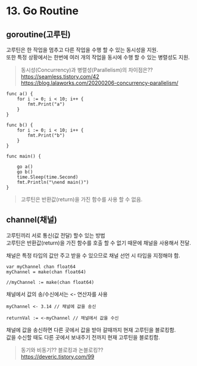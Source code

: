 # 13. Go Routine


## goroutine(고루틴)  
고루틴은 한 작업을 멈추고 다른 작업을 수행 할 수 있는 동시성을 지원.  
또한 특정 상황에서는 한번에 여러 개의 작업을 동시에 수행 할 수 있는 병렬성도 지원.

> 동시성(Concurrency)과 병렬성(Parallelism)의 차이점은??  
https://seamless.tistory.com/42  
https://blog.lalaworks.com/20200206-concurrency-parallelism/

```golang
func a() {
	for i := 0; i < 10; i++ {
		fmt.Print("a")
	}
}

func b() {
	for i := 0; i < 10; i++ {
		fmt.Print("b")
	}
}

func main() {

	go a()
	go b()
	time.Sleep(time.Second)
	fmt.Println("\nend main()")
}
```

> 고루틴은 반환값(return)을 가진 함수를 사용 할 수 없음.

## channel(채널)
고루틴끼리 서로 통신(값 전달) 할수 있는 방법  
고루틴은 반환값(return)을 가진 함수를 호출 할 수 없기 때문에 채널을 사용해서 전달.  
  
채널은 특정 타입의 값만 주고 받을 수 있으므로 채널 선언 시 타입을 지정해야 함.

```golang
var myChannel chan float64
myChannel = make(chan float64)

//myChannel := make(chan float64)
```

채널에서 값의 송/수신에서는 <- 연산자를 사용

```golang
myChannel <- 3.14 // 채널에 값을 송신

returnVal := <-myChannel // 채널에서 값을 수신
```

채널에 값을 송신하면 다른 곳에서 값을 받아 갈때까지 현재 고루틴을 블로킹함.  
값을 수신할 때도 다른 곳에서 보내주기 전까지 현재 고루틴을 블로킹함.

> 동기와 비동기?? 블로킹과 논블로킹??  
https://deveric.tistory.com/99

